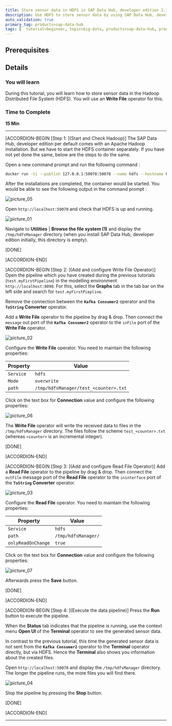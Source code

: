 ```yaml
---
title: Store sensor data in HDFS in SAP Data Hub, developer edition 2.3
description: Use HDFS to store sensor data by using SAP Data Hub, developer edition 2.3.
auto_validation: true
primary_tag: products>sap-data-hub
tags: [  tutorial>beginner, topic>big-data, products>sap-data-hub, products>sap-vora ]
---
```


## Prerequisites

## Details
### You will learn  
During this tutorial, you will learn how to store sensor data in the Hadoop Distributed File System (HDFS). You will use an **Write File** operator for this.

### Time to Complete
**15 Min**

---

[ACCORDION-BEGIN [Step 1: ](Start and Check Hadoop)]
The SAP Data Hub, developer edition per default comes with an Apache Hadoop installation. But we have to start the HDFS container separately. If you have not yet done the same, below are the steps to do the same.

Open a new command prompt and run the following command :

```sh
docker run -ti --publish 127.0.0.1:50070:50070 --name hdfs --hostname hdfs --net dev-net datahub run-hdfs
```

After the installations are completed, the container would be started. You would be able to see the following output in the command prompt :

![picture_05](./datahub-pipelines-v2-storeinhdfs_05.png)

Open `http://localhost:50070` and check that HDFS is up and running.

![picture_01](./datahub-pipelines-v2-storeinhdfs_01.png)  

Navigate to **Utilities** | **Browse the file system (1)** and display the `/tmp/hdfsManager` directory (when you install SAP Data Hub, developer edition initially, this directory is empty).

[DONE]

[ACCORDION-END]

[ACCORDION-BEGIN [Step 2: ](Add and configure Write File Operator)]
Open the pipeline which you have created during the previous tutorials (`test.myFirstPipeline`) in the modelling environment `http://localhost:8090`. For this, select the **Graphs** tab in the tab bar on the left side and search for `test.myFirstPiepline`.

Remove the connection between the **`Kafka Consumer2`** operator and the **`ToString` Converter** operator.

Add a **Write File** operator to the pipeline by drag & drop. Then connect the `message` out port of the **`Kafka Consumer2`** operator to the `inFile` port of the **Write File** operator.

![picture_02](./datahub-pipelines-v2-storeinhdfs_02.png)  

Configure the **Write File** operator. You need to maintain the following properties:

| Property                       | Value                                 |
| ------------------------------ | ------------------------------------- |
| `Service`                       | `hdfs`                               |
| `Mode`                       | `overwrite`                               |
| `path`                         | `/tmp/hdfsManager/test_<counter>.txt` |

Click on the text box for **Connection** value and configure the following properties:

![picture_06](./datahub-pipelines-v2-storeinhdfs_06.png)  

The **Write File** operator will write the received data to files in the `/tmp/hdfsManager` directory. The files follow the scheme `test_<counter>.txt` (whereas `<counter>` is an incremental integer).

[DONE]

[ACCORDION-END]

[ACCORDION-BEGIN [Step 3: ](Add and configure Read File Operator)]
Add a **Read File** operator to the pipeline by drag & drop. Then connect the `outFile` message port of the **Read File** operator to the `ininterface` port of the **`ToString` Converter** operator.

![picture_03](./datahub-pipelines-v2-storeinhdfs_03.png)  

Configure the **Read File** operator. You need to maintain the following properties:

| Property                       | Value                               |
| ------------------------------ | ----------------------------------- |
| `Service`                       | `hdfs`                               |
| `path`                         | `/tmp/hdfsManager/`                 |
| `onlyReadOnChange`             | `true`                              |

Click on the text box for **Connection** value and configure the following properties:

![picture_07](./datahub-pipelines-v2-storeinhdfs_06.png)   

Afterwards press the **Save** button.

[DONE]

[ACCORDION-END]

[ACCORDION-BEGIN [Step 4: ](Execute the data pipeline)]
Press the **Run** button to execute the pipeline.

When the **Status** tab indicates that the pipeline is running, use the context menu **Open UI** of the **Terminal** operator to see the generated sensor data.

In contrast to the previous tutorial, this time the generated sensor data is not sent from the **`Kafka Consumer2`** operator to the **Terminal** operator directly, but via HDFS. Hence the **Terminal** also shows you information about the created files.

Open `http://localhost:50070` and display the `/tmp/hdfsManager` directory. The longer the pipeline runs, the more files you will find there.

![picture_04](./datahub-pipelines-v2-storeinhdfs_04.png)  

Stop the pipeline by pressing the **Stop** button.

[DONE]

[ACCORDION-END]

---
